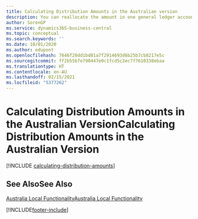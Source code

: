 ```yaml
---
title: Calculating Distribution Amounts in the Australian version
description: You can reallocate the amount in one general ledger account to other general ledger accounts so that the balances of your accounts remain proportionate to one another in the Australian version.
author: SorenGP
ms.service: dynamics365-business-central
ms.topic: conceptual
ms.search.keywords: ''
ms.date: 10/01/2020
ms.author: edupont
ms.openlocfilehash: 7646f20dd1bd81a7f2914693d6b25b7cb8217e5c
ms.sourcegitcommit: ff2b55b7e790447e0c1fcd5c2ec7f7610338ebaa
ms.translationtype: HT
ms.contentlocale: en-AU
ms.lasthandoff: 02/15/2021
ms.locfileid: "5377262"
---
```

# <a name="calculating-distribution-amounts-in-the-australian-version"></a><span data-ttu-id="cd175-103">Calculating Distribution Amounts in the Australian Version</span><span class="sxs-lookup"><span data-stu-id="cd175-103">Calculating Distribution Amounts in the Australian Version</span></span>

[!INCLUDE [calculating-distribution-amounts](../includes/AUNZ/calculating-distribution-amounts.md)]

## <a name="see-also"></a><span data-ttu-id="cd175-104">See Also</span><span class="sxs-lookup"><span data-stu-id="cd175-104">See Also</span></span>

[<span data-ttu-id="cd175-105">Australia Local Functionality</span><span class="sxs-lookup"><span data-stu-id="cd175-105">Australia Local Functionality</span></span>](australia-local-functionality.md)  


[!INCLUDE[footer-include](../../includes/footer-banner.md)]